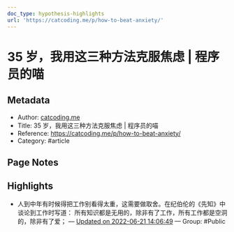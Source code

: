 ```yaml
---
doc_type: hypothesis-highlights
url: 'https://catcoding.me/p/how-to-beat-anxiety/'
---
```


# 35 岁，我用这三种方法克服焦虑 | 程序员的喵

## Metadata
- Author: [catcoding.me]()
- Title: 35 岁，我用这三种方法克服焦虑 | 程序员的喵
- Reference: https://catcoding.me/p/how-to-beat-anxiety/
- Category: #article

## Page Notes
## Highlights
- 人到中年有时候得把工作别看得太重，这需要做取舍。在纪伯伦的《先知》中谈论到工作时写道： 所有知识都是无用的，除非有了工作，所有工作都是空洞的，除非有了爱； — [Updated on 2022-06-21 14:06:49](https://hyp.is/Vn0g_vEoEeyUlkNbvQmIMw/catcoding.me/p/how-to-beat-anxiety/) — Group: #Public



